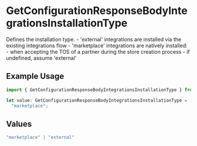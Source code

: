 # GetConfigurationResponseBodyIntegrationsInstallationType

Defines the installation type. - 'external' integrations are installed via the existing integrations flow - 'marketplace' integrations are natively installed: - when accepting the TOS of a partner during the store creation process - if undefined, assume 'external'

## Example Usage

```typescript
import { GetConfigurationResponseBodyIntegrationsInstallationType } from "@vercel/sdk/models/getconfigurationop.js";

let value: GetConfigurationResponseBodyIntegrationsInstallationType =
  "marketplace";
```

## Values

```typescript
"marketplace" | "external"
```